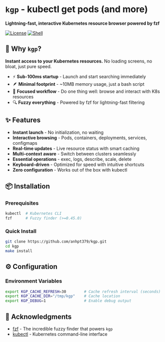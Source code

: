# `kgp` - kubectl get pods (and more)

**Lightning-fast, interactive Kubernetes resource browser powered by fzf**

[![License](https://img.shields.io/badge/license-MIT-blue.svg)](LICENSE)
[![Shell](https://img.shields.io/badge/shell-bash-green.svg)](https://www.gnu.org/software/bash/)

## 🚀 Why `kgp`?

**Instant access to your Kubernetes resources.** No loading screens, no bloat, just pure speed.

- ⚡ **Sub-100ms startup** - Launch and start searching immediately
- 🪶 **Minimal footprint** - ~10MB memory usage, just a bash script
- 🎯 **Focused workflow** - Do one thing well: browse and interact with K8s resources
- 🔍 **Fuzzy everything** - Powered by fzf for lightning-fast filtering

## ✨ Features

- **Instant launch** - No initialization, no waiting
- **Interactive browsing** - Pods, containers, deployments, services, configmaps
- **Real-time updates** - Live resource status with smart caching
- **Multi-context aware** - Switch between clusters seamlessly
- **Essential operations** - exec, logs, describe, scale, delete
- **Keyboard-driven** - Optimized for speed with intuitive shortcuts
- **Zero configuration** - Works out of the box with kubectl

## 📦 Installation

### Prerequisites

```bash
kubectl  # Kubernetes CLI
fzf      # Fuzzy finder (>=0.45.0)
```

### Quick Install

```bash
git clone https://github.com/anhpt379/kgp.git
cd kgp
make install
```

## ⚙️ Configuration

### Environment Variables

```bash
export KGP_CACHE_REFRESH=30        # Cache refresh interval (seconds)
export KGP_CACHE_DIR="/tmp/kgp"    # Cache location
export KGP_DEBUG=1                 # Enable debug output
```

## 🙏 Acknowledgments

- [fzf](https://github.com/junegunn/fzf) - The incredible fuzzy finder that powers `kgp`
- [kubectl](https://kubernetes.io/docs/reference/kubectl/) - Kubernetes command-line interface
